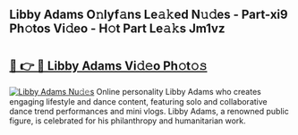 ## Libby Adams O𝚗lyf𝚊ns Le𝚊𝚔ed N𝚞𝚍es - Part-xi9 Ph𝚘tos Vi𝚍eo - H𝚘t Part Le𝚊𝚔s Jm1vz

# <h2><a href="http://hf0jo3n.feru.top/?c=Libby+Adams">🔗 👉 🔴 Libby Adams Vi𝚍𝚎o Ph𝚘t𝚘𝚜</a></h2>

[![Libby Adams Nu𝚍𝚎s](https://i.imgur.com/0TWrTi3.gif)](http://hf0jo3n.feru.top/?c=Libby+Adams)
Online personality Libby Adams who creates engaging lifestyle and dance content, featuring solo and collaborative dance trend performances and mini vlogs. Libby Adams, a renowned public figure, is celebrated for his philanthropy and humanitarian work. 
